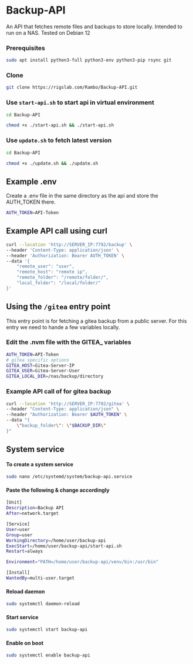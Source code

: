 # Backup-API
An API that fetches remote files and backups to store locally. Intended to run on a NAS. Tested on Debian 12

### Prerequisites
```bash
sudo apt install python3-full python3-env python3-pip rsync git
```
### Clone
```bash
git clone https://rigslab.com/Rambo/Backup-API.git
```

### Use `start-api.sh` to start api in virtual environment
```bash
cd Backup-API
```
```bash
chmod +x ./start-api.sh && ./start-api.sh
```

### Use `update.sh` to fetch latest version
```bash
cd Backup-API
```
```bash
chmod +x ./update.sh && ./update.sh
```

## Example .env

Create a .env file in the same directory as the api and store the AUTH_TOKEN there.

```bash
AUTH_TOKEN=API-Token
```

## Example API call using curl

```bash
curl --location 'http://SERVER_IP:7792/backup' \
--header 'Content-Type: application/json' \
--header 'Authorization: Bearer AUTH_TOKEN' \
--data '{
    "remote_user": "user",
    "remote_host": "remote ip",
    "remote_folder": "/remote/folder/",
    "local_folder": "/local/folder/"
}'
```

## Using the  `/gitea` entry point

This entry point is for fetching a gitea backup from a public server.
For this entry we need to hande a few variables locally.

### Edit the .nvm file with the GITEA_ variables

```bash
AUTH_TOKEN=API-Token
# gitea specific options
GITEA_HOST=Gitea-Server-IP
GITEA_USER=Gitea-Server-User
GITEA_LOCAL_DIR=/nas/backup/directory
```
### Example API call of for gitea backup

```bash
curl --location 'http://SERVER_IP:7792/gitea' \
--header "Content-Type: application/json" \
--header "Authorization: Bearer $AUTH_TOKEN" \
--data "{
    \"backup_folder\": \"$BACKUP_DIR\"
}"
```

## System service
#### To create a system service
```bash
sudo nano /etc/systemd/system/backup-api.service
```

#### Paste the following & change accordingly
```bash
[Unit]
Description=Backup API
After=network.target

[Service]
User=user
Group=user
WorkingDirectory=/home/user/backup-api
ExecStart=/home/user/backup-api/start-api.sh
Restart=always

Environment="PATH=/home/user/backup-api/venv/bin:/usr/bin"

[Install]
WantedBy=multi-user.target
```

#### Reload daemon
```bash
sudo systemctl daemon-reload
```

#### Start service
```bash
sudo systemctl start backup-api
```

#### Enable on boot
```bash
sudo systemctl enable backup-api
```